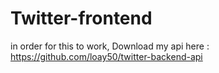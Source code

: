 # Twitter-frontend
in order for this to work,
Download my api here :
https://github.com/loay50/twitter-backend-api

